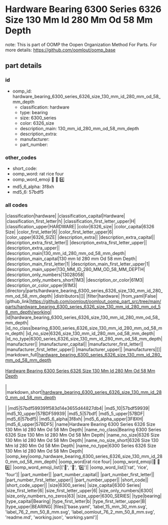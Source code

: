 # Hardware Bearing 6300 Series 6326 Size 130 Mm Id 280 Mm Od 58 Mm Depth  

note: This is part of OOMP the Oopen Organization Method For Parts. For more details: https://github.com/oomlout/oomp_base

##  part details





### id
* oomp_id: hardware_bearing_6300_series_6326_size_130_mm_id_280_mm_od_58_mm_depth
  * classification: hardware
  * type: bearing
  * size: 6300_series
  * color: 6326_size
  * description_main: 130_mm_id_280_mm_od_58_mm_depth
  * description_extra: 
  * manufacturer: 
  * part_number: 

### other_codes
* short_code: 
* oomp_word: rat rice four
* oomp_word_emoji :rat: :rice: :four:
* md5_6_alpha: 3f8xh
* md5_6: 57bdf5

### all codes 
|classification|hardware|
|classification_capital|Hardware|
|classification_first_letter|h|
|classification_first_letter_upper|H|
|classification_upper|HARDWARE|
|color|6326_size|
|color_capital|6326 Size|
|color_first_letter|6|
|color_first_letter_upper|6|
|color_upper|6326_SIZE|
|description_extra||
|description_extra_capital||
|description_extra_first_letter||
|description_extra_first_letter_upper||
|description_extra_upper||
|description_main|130_mm_id_280_mm_od_58_mm_depth|
|description_main_capital|130 mm Id 280 mm Od 58 mm Depth|
|description_main_first_letter|1|
|description_main_first_letter_upper|1|
|description_main_upper|130_MM_ID_280_MM_OD_58_MM_DEPTH|
|description_only_numbers|13028058|
|description_only_numbers_short|1M3|
|description_or_color|61M3|
|description_or_color_upper|61M3|
|directory|parts/hardware_bearing_6300_series_6326_size_130_mm_id_280_mm_od_58_mm_depth|
|distributors|[]|
|filter|hardware|
|from_yaml|False|
|github_link|https://github.com/oomlout/oomlout_oomp_part_src/tree/main/parts/hardware_bearing_6300_series_6326_size_130_mm_id_280_mm_od_58_mm_depth/working|
|id|hardware_bearing_6300_series_6326_size_130_mm_id_280_mm_od_58_mm_depth|
|id_no_class|bearing_6300_series_6326_size_130_mm_id_280_mm_od_58_mm_depth|
|id_no_size|6326_size_130_mm_id_280_mm_od_58_mm_depth|
|id_no_type|6300_series_6326_size_130_mm_id_280_mm_od_58_mm_depth|
|manufacturer||
|manufacturer_capital||
|manufacturer_first_letter||
|manufacturer_first_letter_upper||
|manufacturer_upper||
|manufacturers|[]|
|markdown_full|[hardware_bearing_6300_series_6326_size_130_mm_id_280_mm_od_58_mm_depth](https://github.com/oomlout/oomlout_oomp_part_src/tree/main/parts/hardware_bearing_6300_series_6326_size_130_mm_id_280_mm_od_58_mm_depth/working)<br>[](https://github.com/oomlout/oomlout_oomp_part_src/tree/main/parts/hardware_bearing_6300_series_6326_size_130_mm_id_280_mm_od_58_mm_depth/working)<br>[Hardware Bearing 6300 Series 6326 Size 130 Mm Id 280 Mm Od 58 Mm Depth](https://github.com/oomlout/oomlout_oomp_part_src/tree/main/parts/hardware_bearing_6300_series_6326_size_130_mm_id_280_mm_od_58_mm_depth/working)<br><br>|
|markdown_short|[hardware_bearing_6300_series_6326_size_130_mm_id_280_mm_od_58_mm_depth](https://github.com/oomlout/oomlout_oomp_part_src/tree/main/parts/hardware_bearing_6300_series_6326_size_130_mm_id_280_mm_od_58_mm_depth/working)<br><br>|
|md5|57bdf599391f583d14e3655d44827db4|
|md5_10|57bdf59939|
|md5_10_upper|57BDF59939|
|md5_5|57bdf|
|md5_5_upper|57BDF|
|md5_6|57bdf5|
|md5_6_alpha|3f8xh|
|md5_6_alpha_upper|3F8XH|
|md5_6_upper|57BDF5|
|name|Hardware Bearing 6300 Series 6326 Size 130 Mm Id 280 Mm Od 58 Mm Depth|
|name_no_class|Bearing 6300 Series 6326 Size 130 Mm Id 280 Mm Od 58 Mm Depth|
|name_no_size|6326 Size 130 Mm Id 280 Mm Od 58 Mm Depth|
|name_no_size_short|6326 Size 130 Mm Id 280 Mm Od 58 Mm Depth|
|name_no_type|6300 Series 6326 Size 130 Mm Id 280 Mm Od 58 Mm Depth|
|oomp_key|oomp_hardware_bearing_6300_series_6326_size_130_mm_id_280_mm_od_58_mm_depth|
|oomp_word|rat rice four|
|oomp_word_emoji|:rat: :rice: :four:|
|oomp_word_emoji_list|[':rat:', ':rice:', ':four:']|
|oomp_word_list|['rat', 'rice', 'four']|
|part_number||
|part_number_capital||
|part_number_first_letter||
|part_number_first_letter_upper||
|part_number_upper||
|short_code||
|short_code_upper||
|size|6300_series|
|size_capital|6300 Series|
|size_first_letter|6|
|size_first_letter_upper|6|
|size_only_numbers|6300|
|size_only_numbers_no_zeros|63|
|size_upper|6300_SERIES|
|type|bearing|
|type_capital|Bearing|
|type_first_letter|b|
|type_first_letter_upper|B|
|type_upper|BEARING|
|files|['base.yaml', 'label_15_mm_30_mm.svg', 'label_76_2_mm_50_8_mm.svg', 'label_oomlout_76_2_mm_50_8_mm.svg', 'readme.md', 'working.json', 'working.yaml']|
